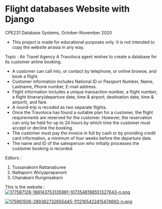 # Flight databases Website with Django

CPE231 Database Systems, October-November 2020
- This project is made for educational purposes only. It is not intended to copy the website airasia in any way.

Topic : Air Travel Agency
A Travoloca agent wishes to create a database for its customer airline booking.
- A customer can call into, or contact by telephone, or online browse, and book a flight.
- Customer information includes National ID or Passport Number, Name, Lastname, Phone
number, E-mail address.
- Flight information includes a unique transaction number, a flight number, a flight
itinerary(departure date, time & airport; destination date, time & airport), and fare.
- A round-trip is recoded as two separate flights.
- Once the Travoloca has found a suitable plan for a customer, the flight requirements are reserved
for the customer. However, the reservation can only be held for up to 24 hours by which time the
customer must accept or decline the booking.
- The customer must pay the invoice in full by cash or by providing credit card information,
a minimum of four weeks before the departure date.
- The name and ID of the salesperson who initially processes the customer booking is recorded

Editors :
1. Tussanakorn Rattanaburee
2. Nattaporn Wiriyaprapanont
3. Chanakarn Rungnisakarn

This is the website : 
[![177587128-188143753135981-1073548198551327643-n.png](https://i.postimg.cc/tgWNc3H3/177587128-188143753135981-1073548198551327643-n.png)](https://postimg.cc/7CPzGThh)

[![175961506-289362732655445-1112165422415474692-n.png](https://i.postimg.cc/g0V3sGv4/175961506-289362732655445-1112165422415474692-n.png)](https://postimg.cc/xkdkTDpb)
